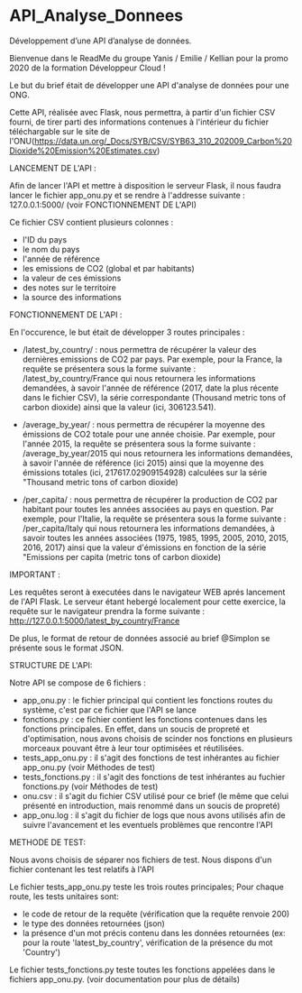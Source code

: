 # API_Analyse_Donnees
Développement d’une API d’analyse de données.

Bienvenue dans le ReadMe du groupe Yanis / Emilie / Kellian pour la promo 2020 de la formation Développeur Cloud ! 

Le but du brief était de développer une API d'analyse de données pour une ONG.

Cette API, réalisée avec Flask, nous permettra, à partir d'un fichier CSV fourni, de tirer parti des informations contenues à l'intérieur du fichier téléchargable sur le site de l'ONU(https://data.un.org/_Docs/SYB/CSV/SYB63_310_202009_Carbon%20Dioxide%20Emission%20Estimates.csv)

LANCEMENT DE L'API : 

Afin de lancer l'API et mettre à disposition le serveur Flask, il nous faudra lancer le fichier app_onu.py et se rendre à l'addresse suivante : 127.0.0.1:5000/
(voir FONCTIONNEMENT DE L'API)

Ce fichier CSV contient plusieurs colonnes : 
   - l'ID du pays
   - le nom du pays
   - l'année de référence
   - les emissions de CO2 (global et par habitants)
   - la valeur de ces émissions
   - des notes sur le territoire
   - la source des informations

FONCTIONNEMENT DE L'API :

En l'occurence, le but était de développer 3 routes principales : 

   - /latest_by_country/<country> : nous permettra de récupérer la valeur des dernières emissions de CO2 par pays. Par exemple, pour la France, la requête se présentera sous la forme suivante : /latest_by_country/France qui nous retournera les informations demandées, à savoir l'année de référence (2017, date la plus récente dans le fichier CSV), la série correspondante (Thousand metric tons of carbon dioxide) ainsi que la valeur (ici, 306123.541).

   - /average_by_year/<year> : nous permettra de récupérer la moyenne des émissions de CO2 totale pour une année choisie. Par exemple, pour l'année 2015, la requête se présentera sous la forme suivante : /average_by_year/2015 qui nous retournera les informations demandées, à savoir l'année de référence (ici 2015) ainsi que la moyenne des émissions totales (ici, 217617.02909154928) calculées sur la série "Thousand metric tons of carbon dioxide)

   - /per_capita/<country> : nous permettra de récupérer la production de CO2 par habitant pour toutes les années associées au pays en question. Par exemple, pour l'Italie, la requête se présentera sous la forme suivante : /per_capita/Italy qui nous retournera les informations demandées, à savoir toutes les années associées (1975, 1985, 1995, 2005, 2010, 2015, 2016, 2017) ainsi que la valeur d'émissions en fonction de la série "Emissions per capita (metric tons of carbon dioxide)

IMPORTANT :

   Les requêtes seront à executées dans le navigateur WEB aprés lancement de l'API Flask. Le serveur étant hebergé localement pour cette exercice, la requête sur le navigateur prendra la forme suivante : http://127.0.0.1:5000/latest_by_country/France
    
   De plus, le format de retour de données associé au brief @Simplon se présente sous le format JSON.
   
   
  STRUCTURE DE L'API:
  
  Notre API se compose de 6 fichiers :
 - app_onu.py : le fichier principal qui contient les fonctions routes du système, c'est par ce fichier que l'API se lance
 - fonctions.py : ce fichier contient les fonctions contenues dans les fonctions principales. En effet, dans un soucis de propreté et d'optimisation, nous avons choisis de scinder nos fonctions en plusieurs morceaux pouvant être à leur tour optimisées et réutilisées.
 - tests_app_onu.py : il s'agit des fonctions de test inhérantes au fichier app_onu.py (voir Méthodes de test)
 - tests_fonctions.py : il s'agit des fonctions de test inhérantes au fuchier fonctions.py (voir Méthodes de test)
 - onu.csv : il s'agit du fichier CSV utilisé pour ce brief (le même que celui présenté en introduction, mais renommé dans un soucis de propreté)
 - app_onu.log : il s'agit du fichier de logs que nous avons utilisés afin de suivre l'avancement et les eventuels problèmes que rencontre l'API
   
  METHODE DE TEST:
  
Nous avons choisis de séparer nos fichiers de test. Nous dispons d'un fichier contenant les test relatifs à l'API

Le fichier tests_app_onu.py teste les trois routes principales; Pour chaque route, les tests unitaires sont: 
- le code de retour de la requête (vérification que la requête renvoie 200)
- le type des données retournées (json)
- la présence d'un mot précis contenu dans les données retournées (ex: pour la route 'latest_by_country', vérification de la présence du mot 'Country')


Le fichier tests_fonctions.py teste toutes les fonctions appelées dans le fichiers app_onu.py. (voir documentation pour plus de détails)





